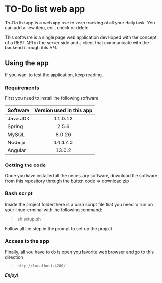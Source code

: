 # TO-Do list web app

To-Do list app is a web app use to keep tracking of all your daily task. 
You can add a new item, edit, check or delete.

This software is a single page web application developed with the concept of a REST API
in the server side and a client that communicate with the backend through this API.

## Using the app

If you want to test the application, keep reading.

### Requirements

First you need to install the following software

| Software  |  Version used in this app |
|---|:----:|
| Java JDK | 11.0.12 |
| Spring   | 2.5.6   |
| MySQL    | 8.0.26  |
| Node.js  | 14.17.3 |
| Angular  | 13.0.2  |

### Getting the code

Once you have installed all the necessary software, download the software from this repository 
through the button code => download zip

### Bash script

Inside the project folder there is a bash script file that you need to run on your linux 
terminal with the following command:

> sh setup.sh

Follow all the step in the prompt to set-up the project 

### Access to the app

Finally, all you have to do is open you favorite web browser and go to this direction

> `http://localhost:4200/`

***Enjoy!***